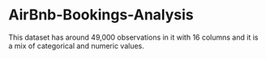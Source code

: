 # AirBnb-Bookings-Analysis
This dataset has around 49,000 observations in it with 16 columns and it is a mix of categorical and numeric values.
